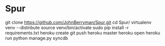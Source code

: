 Spur
====


git clone https://github.com/JohnBerryman/Spur.git
cd Spur/
virtualenv venv --distribute
source venv/bin/activate
sudo pip install -r requirements.txt
heroku create
git push heroku master
heroku open
heroku run python manage.py syncdb


